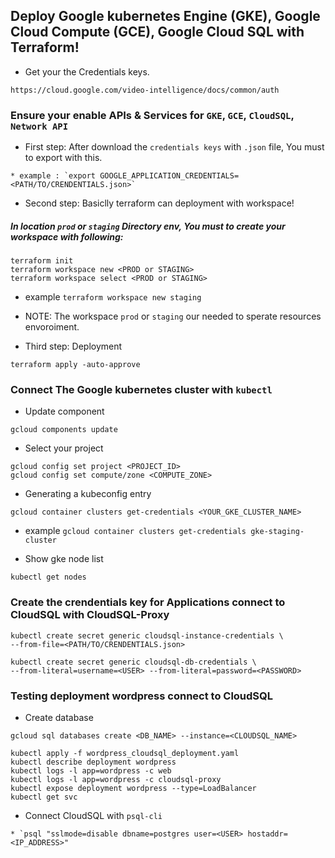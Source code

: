 ## Deploy Google kubernetes Engine (GKE), Google Cloud Compute (GCE), Google Cloud SQL with Terraform!

* Get your the Credentials keys.
```
https://cloud.google.com/video-intelligence/docs/common/auth
```

### Ensure your enable APIs & Services for `GKE`, `GCE`, `CloudSQL`, `Network API`

* First step: After download the `credentials keys` with `.json` file, You must to export with this.
```
* example : `export GOOGLE_APPLICATION_CREDENTIALS=<PATH/TO/CRENDENTIALS.json>`
```

* Second step: Basiclly terraform can deployment with workspace!
##### In location `prod` or `staging` Directory env, You must to create your workspace with following:
```
terraform init
terraform workspace new <PROD or STAGING>
terraform workspace select <PROD or STAGING>
```
* example `terraform workspace new staging`
* NOTE: The workspace `prod` or `staging` our needed to sperate resources envoroiment.

* Third step: Deployment 
```
terraform apply -auto-approve
```

### Connect The Google kubernetes cluster with `kubectl`

* Update component
```
gcloud components update
```

* Select your project
```
gcloud config set project <PROJECT_ID>
gcloud config set compute/zone <COMPUTE_ZONE>
```

* Generating a kubeconfig entry
```
gcloud container clusters get-credentials <YOUR_GKE_CLUSTER_NAME>
```
* example `gcloud container clusters get-credentials gke-staging-cluster`

* Show gke node list
```
kubectl get nodes
```

### Create the crendentials key for Applications connect to CloudSQL with CloudSQL-Proxy
```
kubectl create secret generic cloudsql-instance-credentials \
--from-file=<PATH/TO/CRENDENTIALS.json>

kubectl create secret generic cloudsql-db-credentials \
--from-literal=username=<USER> --from-literal=password=<PASSWORD>
```

### Testing deployment wordpress connect to CloudSQL

* Create database
```
gcloud sql databases create <DB_NAME> --instance=<CLOUDSQL_NAME>
```

```
kubectl apply -f wordpress_cloudsql_deployment.yaml
kubectl describe deployment wordpress
kubectl logs -l app=wordpress -c web
kubectl logs -l app=wordpress -c cloudsql-proxy
kubectl expose deployment wordpress --type=LoadBalancer
kubectl get svc
```

* Connect CloudSQL with `psql-cli`
```
* `psql "sslmode=disable dbname=postgres user=<USER> hostaddr=<IP_ADDRESS>"
```

